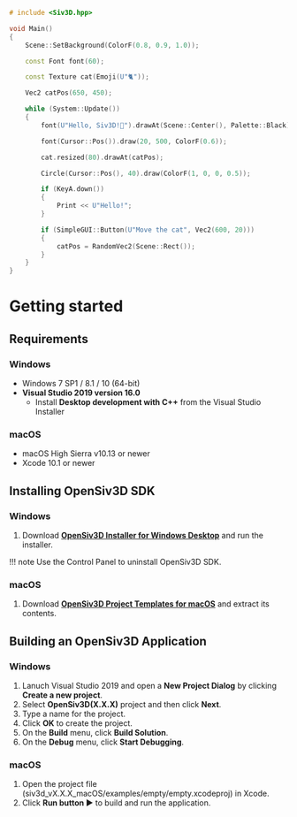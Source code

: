 
```C++
# include <Siv3D.hpp>

void Main()
{
	Scene::SetBackground(ColorF(0.8, 0.9, 1.0));

	const Font font(60);

	const Texture cat(Emoji(U"🐈"));

	Vec2 catPos(650, 450);

	while (System::Update())
	{
		font(U"Hello, Siv3D!🐣").drawAt(Scene::Center(), Palette::Black);

		font(Cursor::Pos()).draw(20, 500, ColorF(0.6));

		cat.resized(80).drawAt(catPos);

		Circle(Cursor::Pos(), 40).draw(ColorF(1, 0, 0, 0.5));

		if (KeyA.down())
		{
			Print << U"Hello!";
		}

		if (SimpleGUI::Button(U"Move the cat", Vec2(600, 20)))
		{
			catPos = RandomVec2(Scene::Rect());
		}
	}
}
```

# Getting started
## Requirements
### Windows
- Windows 7 SP1 / 8.1 / 10 (64-bit)
- **Visual Studio 2019 version 16.0**
    - Install **Desktop development with C++** from the Visual Studio Installer

### macOS
- macOS High Sierra v10.13 or newer
- Xcode 10.1 or newer

## Installing OpenSiv3D SDK
### Windows
1. Download **[OpenSiv3D Installer for Windows Desktop](#)** and run the installer.

!!! note
    Use the Control Panel to uninstall OpenSiv3D SDK.

### macOS
1. Download **[OpenSiv3D Project Templates for macOS](#)** and extract its contents.


## Building an OpenSiv3D Application
### Windows
1. Lanuch Visual Studio 2019 and open a **New Project Dialog** by clicking **Create a new project**.
2. Select **OpenSiv3D(X.X.X)** project and then click **Next**.
3. Type a name for the project.
4. Click **OK** to create the project.
5. On the **Build** menu, click **Build Solution**.
6. On the **Debug** menu, click **Start Debugging**.

### macOS
1. Open the project file (siv3d_vX.X.X_macOS/examples/empty/empty.xcodeproj) in Xcode.
2. Click **Run button ▶️** to build and run the application.
